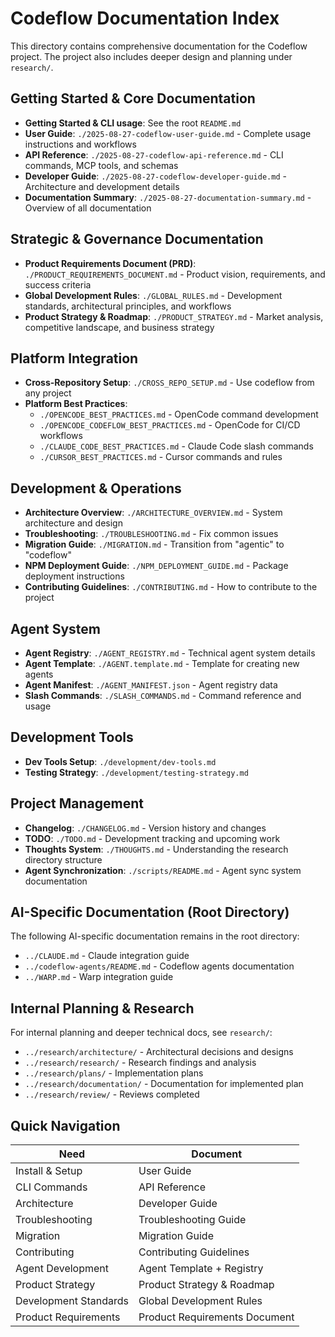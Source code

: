 # Codeflow Documentation Index

This directory contains comprehensive documentation for the Codeflow project. The project also includes deeper design and planning under `research/`.

## Getting Started & Core Documentation

- **Getting Started & CLI usage**: See the root `README.md`
- **User Guide**: `./2025-08-27-codeflow-user-guide.md` - Complete usage instructions and workflows
- **API Reference**: `./2025-08-27-codeflow-api-reference.md` - CLI commands, MCP tools, and schemas
- **Developer Guide**: `./2025-08-27-codeflow-developer-guide.md` - Architecture and development details
- **Documentation Summary**: `./2025-08-27-documentation-summary.md` - Overview of all documentation

## Strategic & Governance Documentation

- **Product Requirements Document (PRD)**: `./PRODUCT_REQUIREMENTS_DOCUMENT.md` - Product vision, requirements, and success criteria
- **Global Development Rules**: `./GLOBAL_RULES.md` - Development standards, architectural principles, and workflows
- **Product Strategy & Roadmap**: `./PRODUCT_STRATEGY.md` - Market analysis, competitive landscape, and business strategy

## Platform Integration

- **Cross-Repository Setup**: `./CROSS_REPO_SETUP.md` - Use codeflow from any project
- **Platform Best Practices**:
  - `./OPENCODE_BEST_PRACTICES.md` - OpenCode command development
  - `./OPENCODE_CODEFLOW_BEST_PRACTICES.md` - OpenCode for CI/CD workflows
  - `./CLAUDE_CODE_BEST_PRACTICES.md` - Claude Code slash commands
  - `./CURSOR_BEST_PRACTICES.md` - Cursor commands and rules

## Development & Operations

- **Architecture Overview**: `./ARCHITECTURE_OVERVIEW.md` - System architecture and design
- **Troubleshooting**: `./TROUBLESHOOTING.md` - Fix common issues
- **Migration Guide**: `./MIGRATION.md` - Transition from "agentic" to "codeflow"
- **NPM Deployment Guide**: `./NPM_DEPLOYMENT_GUIDE.md` - Package deployment instructions
- **Contributing Guidelines**: `./CONTRIBUTING.md` - How to contribute to the project

## Agent System

- **Agent Registry**: `./AGENT_REGISTRY.md` - Technical agent system details
- **Agent Template**: `./AGENT.template.md` - Template for creating new agents
- **Agent Manifest**: `./AGENT_MANIFEST.json` - Agent registry data
- **Slash Commands**: `./SLASH_COMMANDS.md` - Command reference and usage

## Development Tools

- **Dev Tools Setup**: `./development/dev-tools.md`
- **Testing Strategy**: `./development/testing-strategy.md`

## Project Management

- **Changelog**: `./CHANGELOG.md` - Version history and changes
- **TODO**: `./TODO.md` - Development tracking and upcoming work
- **Thoughts System**: `./THOUGHTS.md` - Understanding the research directory structure
- **Agent Synchronization**: `./scripts/README.md` - Agent sync system documentation

## AI-Specific Documentation (Root Directory)

The following AI-specific documentation remains in the root directory:

- `../CLAUDE.md` - Claude integration guide
- `../codeflow-agents/README.md` - Codeflow agents documentation
- `../WARP.md` - Warp integration guide

## Internal Planning & Research

For internal planning and deeper technical docs, see `research/`:

- `../research/architecture/` - Architectural decisions and designs
- `../research/research/` - Research findings and analysis
- `../research/plans/` - Implementation plans
- `../research/documentation/` - Documentation for implemented plan
- `../research/review/` - Reviews completed

## Quick Navigation

| Need                  | Document                      |
| --------------------- | ----------------------------- |
| Install & Setup       | User Guide                    |
| CLI Commands          | API Reference                 |
| Architecture          | Developer Guide               |
| Troubleshooting       | Troubleshooting Guide         |
| Migration             | Migration Guide               |
| Contributing          | Contributing Guidelines       |
| Agent Development     | Agent Template + Registry     |
| Product Strategy      | Product Strategy & Roadmap    |
| Development Standards | Global Development Rules      |
| Product Requirements  | Product Requirements Document |
